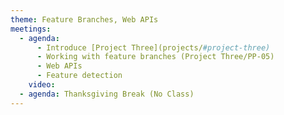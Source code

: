 ```yaml
---
theme: Feature Branches, Web APIs
meetings:
  - agenda:
      - Introduce [Project Three](projects/#project-three)
      - Working with feature branches (Project Three/PP-05)
      - Web APIs
      - Feature detection
    video:
  - agenda: Thanksgiving Break (No Class)
---
```

